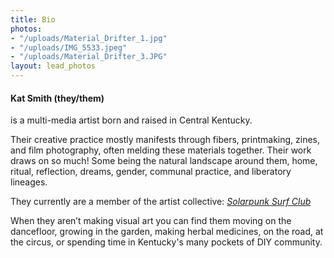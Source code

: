 ```yaml
---
title: Bio
photos:
- "/uploads/Material_Drifter_1.jpg"
- "/uploads/IMG_5533.jpeg"
- "/uploads/Material_Drifter_3.JPG"
layout: lead_photos
---
```


#### Kat Smith (they/them)
is a multi-media artist born and raised in Central Kentucky.

Their creative practice mostly manifests through fibers, printmaking, zines, and film photography, often melding these materials together.
Their work draws on so much! Some being the natural landscape around them, home, ritual, reflection, dreams, gender, communal practice, and liberatory lineages.

They currently are a member of the artist collective: [*Solarpunk Surf Club*](https://www.solarpunksurf.club)

When they aren’t making visual art you can find them moving on the dancefloor, growing in the garden, making herbal medicines, on the road, at the circus, or spending time in Kentucky's many pockets of DIY community.
